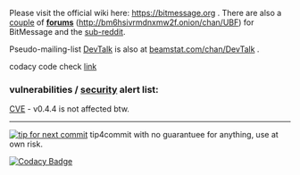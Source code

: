 Please visit the official wiki here: https://bitmessage.org . There are also a [couple](http://mx.forum.cool/viewforum.php?id=6) of **[forums](http://bitmessage.mybb.im)** (http://bm6hsivrmdnxmw2f.onion/chan/UBF) for BitMessage and the [sub-reddit](https://www.reddit.com/r/bitmessage/).

Pseudo-mailing-list [DevTalk](https://beamstat.com/broadcast/BM-2cW1UnsN4qc2TgLKpx8oxxeaxcSbs8CCLm) is also at [beamstat.com/chan/DevTalk](https://beamstat.com/chan/DevTalk) .

codacy code check [link](https://app.codacy.com/app/PeterSurda/PyBitmessage/dashboard)

### vulnerabilities / [security](https://github.com/Bitmessage/PyBitmessage/issues?q=is%3Aissue+is%3Aopen+label%3Asecurity) alert list: 
[CVE](https://cve.mitre.org/cgi-bin/cvename.cgi?name=CVE-2018-1000070) - v0.4.4 is not affected btw.


***
[![tip for next commit](https://tip4commit.com/projects/226.svg)](https://tip4commit.com/github/Bitmessage/PyBitmessage) tip4commit with no guarantuee for anything, use at own risk.

[![Codacy Badge](https://api.codacy.com/project/badge/Grade/f82b652a646d4ab784ce06ba2bf275bb)](https://www.codacy.com/app/sigoa/PyBitmessage_2?utm_source=github.com&amp;utm_medium=referral&amp;utm_content=Bitmessage/PyBitmessage&amp;utm_campaign=Badge_Grade)
